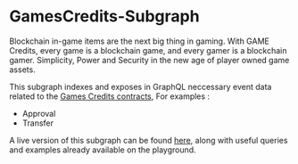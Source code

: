 # GamesCredits-Subgraph

Blockchain in-game items are the next big thing in gaming. With GAME Credits, every game is a blockchain game, and every gamer is a blockchain gamer. Simplicity, Power and Security in the new age of player owned game assets.

This subgraph indexes and exposes in GraphQL neccessary event data related to the [Games Credits contracts](https://etherscan.io/address/0x63f88a2298a5c4aee3c216aa6d926b184a4b2437), For examples :

* Approval
* Transfer

A live version of this subgraph can be found [here](https://thegraph.com/explorer/subgraph/justacryptonoob/gamecredits), along with useful queries and examples already available on the playground.
